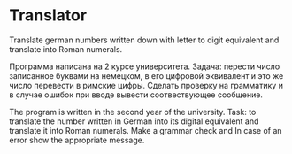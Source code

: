 # Translator
Translate german numbers written down with letter to digit equivalent and translate into Roman numerals.

Программа написана на 2 курсе университета. Задача: перести число записанное буквами на немецком, в его цифровой эквивалент и это же число перевести в римские цифры. Сделать проверку на грамматику и в случае ошибок при вводе вывести соотвествующее сообщение.

The program is written in the second year of the university. Task: to translate the number written in German into its digital equivalent and translate it into Roman numerals. Make a grammar check and In case of an error show the appropriate message.
